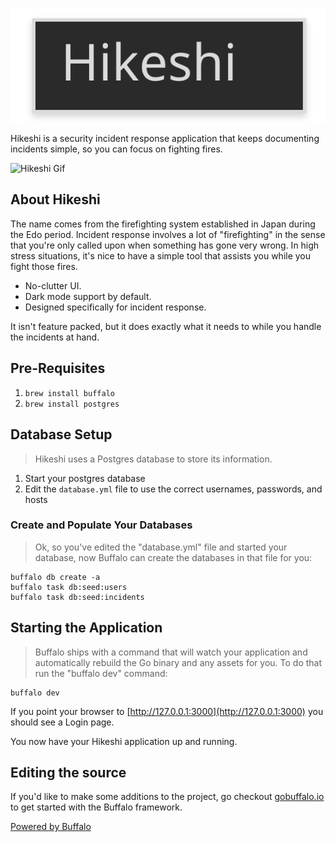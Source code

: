 ![Hikeshi Wordmark](/assets/images/wordmark.svg)

Hikeshi is a security incident response application that keeps documenting incidents simple, so you can focus on fighting fires. 


![Hikeshi Gif](/assets/images/hikeshi.gif)


## About Hikeshi

The name comes from the firefighting system established in Japan during the Edo period. Incident response involves a lot of "firefighting" in the sense that you're only called upon when something has gone very wrong. In high stress situations, it's nice to have a simple tool that assists you while you fight those fires.

- No-clutter UI. 
- Dark mode support by default.
- Designed specifically for incident response.

It isn't feature packed, but it does exactly what it needs to while you handle the incidents at hand.


## Pre-Requisites

1. `brew install buffalo`
2. `brew install postgres`

## Database Setup

> Hikeshi uses a Postgres database to store its information. 

1. Start your postgres database
1. Edit the `database.yml` file to use the correct usernames, passwords, and hosts 

### Create and Populate Your Databases

> Ok, so you've edited the "database.yml" file and started your database, now Buffalo can create the databases in that file for you:

```shell
buffalo db create -a
buffalo task db:seed:users
buffalo task db:seed:incidents
```

## Starting the Application

> Buffalo ships with a command that will watch your application and automatically rebuild the Go binary and any assets for you. To do that run the "buffalo dev" command:

```shell
buffalo dev
```

If you point your browser to [http://127.0.0.1:3000](http://127.0.0.1:3000) you should see a Login page.

You now have your Hikeshi application up and running.

## Editing the source

If you'd like to make some additions to the project, go checkout [gobuffalo.io](http://gobuffalo.io) to get started with the Buffalo framework.

[Powered by Buffalo](http://gobuffalo.io)
